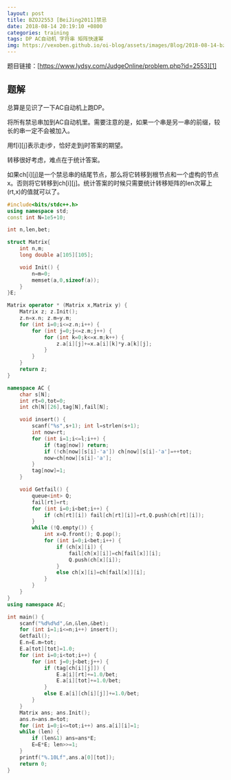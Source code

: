```yaml
---
layout: post
title: BZOJ2553 [BeiJing2011]禁忌
date: 2018-08-14 20:19:10 +0800
categories: training
tags: DP AC自动机 字符串 矩阵快速幂
img: https://vexoben.github.io/oi-blog/assets/images/Blog/2018-08-14-bzoj2553-[beijing2011]禁忌.JPG
---
```


题目链接：[https://www.lydsy.com/JudgeOnline/problem.php?id=2553][1]

## **题解**

总算是见识了一下AC自动机上跑DP。

将所有禁忌串加到AC自动机里。需要注意的是，如果一个串是另一串的前缀，较长的串一定不会被加入。

用f[i][j]表示走i步，恰好走到j时答案的期望。

转移很好考虑，难点在于统计答案。

如果ch[i][j]是一个禁忌串的结尾节点，那么将它转移到根节点和一个虚构的节点x。否则将它转移到ch[i][j]。统计答案的时候只需要统计转移矩阵的len次幂上(rt,x)的值就可以了。

```cpp
#include<bits/stdc++.h>
using namespace std;
const int N=1e5+10;

int n,len,bet;

struct Matrix{
	int n,m;
	long double a[105][105];

	void Init() {
		n=m=0;
		memset(a,0,sizeof(a));
	}
}E;

Matrix operator * (Matrix x,Matrix y) {
	Matrix z; z.Init();
	z.n=x.n; z.m=y.m;
	for (int i=0;i<=z.n;i++) {
		for (int j=0;j<=z.m;j++) {
			for (int k=0;k<=x.m;k++) {
				z.a[i][j]+=x.a[i][k]*y.a[k][j];
			}
		}
	}
	return z;
}

namespace AC {
	char s[N];
	int rt=0,tot=0;
	int ch[N][26],tag[N],fail[N];

	void insert() {
		scanf("%s",s+1); int l=strlen(s+1);
		int now=rt;
		for (int i=1;i<=l;i++) {
			if (tag[now]) return;
			if (!ch[now][s[i]-'a']) ch[now][s[i]-'a']=++tot;
			now=ch[now][s[i]-'a'];
		}
		tag[now]=1;
	}

	void Getfail() {
		queue<int> Q;
		fail[rt]=rt;
		for (int i=0;i<bet;i++) {
			if (ch[rt][i]) fail[ch[rt][i]]=rt,Q.push(ch[rt][i]);
		}
		while (!Q.empty()) {
			int x=Q.front(); Q.pop();
			for (int i=0;i<bet;i++) {
				if (ch[x][i]) {
					fail[ch[x][i]]=ch[fail[x]][i];
					Q.push(ch[x][i]);
				}
				else ch[x][i]=ch[fail[x]][i];
			}
		}
	}
}
using namespace AC;

int main() {
	scanf("%d%d%d",&n,&len,&bet);
	for (int i=1;i<=n;i++) insert();
	Getfail();
	E.n=E.m=tot;
	E.a[tot][tot]=1.0;
	for (int i=0;i<tot;i++) {
		for (int j=0;j<bet;j++) {
			if (tag[ch[i][j]]) {
				E.a[i][rt]+=1.0/bet;
				E.a[i][tot]+=1.0/bet;
			}
			else E.a[i][ch[i][j]]+=1.0/bet;
		}
	}
	Matrix ans; ans.Init();
	ans.n=ans.m=tot;
	for (int i=0;i<=tot;i++) ans.a[i][i]=1;
	while (len) {
		if (len&1) ans=ans*E;
		E=E*E; len>>=1;
	}
	printf("%.10Lf",ans.a[0][tot]);
	return 0;
}
```
[1]:https://www.lydsy.com/JudgeOnline/problem.php?id=2553